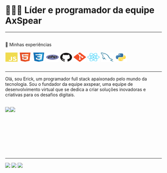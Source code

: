 
<div align="start" ><h1>👩🏽‍💻 Líder e programador da equipe AxSpear</h1>
<hr>
<div style="display: inline_block" align="start"><br>
  <span>💼 Minhas experiências</span><br><br>
  <img align="center" alt="JavaScript" height="30" width="40" src="https://raw.githubusercontent.com/devicons/devicon/master/icons/javascript/javascript-plain.svg">
  <img align="center" alt="HTML5" height="30" width="40" src="https://raw.githubusercontent.com/devicons/devicon/master/icons/html5/html5-original.svg">
  <img align="center" alt="CSS3" height="30" width="40" src="https://raw.githubusercontent.com/devicons/devicon/master/icons/css3/css3-original.svg">
  <img align="center" alt="PHP 8" height="30" width="40" src="https://raw.githubusercontent.com/devicons/devicon/master/icons/php/php-original.svg">
  <img align="center" alt="GitHub" height="30" width="40" src="https://raw.githubusercontent.com/devicons/devicon/master/icons/github/github-original.svg">
  <img align="center" alt="Git" height="30" width="40" src="https://raw.githubusercontent.com/devicons/devicon/master/icons/git/git-original.svg">
  <img align="center" alt="React" height="30" width="40" src="https://raw.githubusercontent.com/devicons/devicon/master/icons/react/react-original.svg">
  <img align="center" alt="MySQL" height="30" width="40" src="https://raw.githubusercontent.com/devicons/devicon/master/icons/mysql/mysql-original.svg">
  <img align="center" alt="Python" height="30" width="40" src="https://raw.githubusercontent.com/devicons/devicon/master/icons/python/python-original.svg">
</div><br>
<hr>
<p>
  Olá, sou Erick, um programador full stack apaixonado pelo mundo da tecnologia. Sou o fundador da equipe axspear, uma equipe de desenvolvimento virtual que se dedica a criar soluções   inovadoras e criativas para os desafios digitais.
</p><br>
              
<div align="start" style="display: flex">

<img height="150em" src="https://github-readme-stats.vercel.app/api?username=ericknovaes56&show_icons=true&theme=radical&include_all_commits=true&count_private=true"/>
<img height="150em" src="https://github-readme-stats.vercel.app/api/top-langs/?username=ericknovaes56&layout=compact&langs_count=7&theme=radical"/>
</div>

<hr>

<div align="start">
  <a href="https://www.instagram.com/ericknovaes56/"><img src="https://img.shields.io/badge/Instagram-OOOO?style=for-the-badge&logo=instagram&logoColor=black&color=radical"></a>
  <a href="https://www.behance.net/ericknovaes56"><img src="https://img.shields.io/badge/Behance-OOOO?style=for-the-badge&logo=behance&logoColor=black&color=radical"></a>
  <a href="https://www.linkedin.com/in/ericknovaes56"><img src="https://img.shields.io/badge/LinkedIn-OOOO?style=for-the-badge&logo=linkedin&logoColor=black&color=radical"></a>
</div><br>

